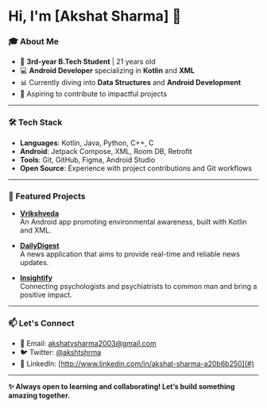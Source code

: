 # Hi, I'm [Akshat Sharma] 👋

### 🎓 About Me
- 🌟 **3rd-year B.Tech Student** | 21 years old
- 💻 **Android Developer** specializing in **Kotlin** and **XML**
- 📊 Currently diving into **Data Structures** and **Android Development**
- 🎯 Aspiring to contribute to impactful projects

---

### 🛠️ Tech Stack
- **Languages**: Kotlin, Java, Python, C++, C
- **Android**: Jetpack Compose, XML, Room DB, Retrofit
- **Tools**: Git, GitHub, Figma, Android Studio
- **Open Source**: Experience with project contributions and Git workflows

---

### 🌟 Featured Projects
- **[Vrikshveda](#)**   
  An Android app promoting environmental awareness, built with Kotlin and XML.  

- **[DailyDigest](#)**  
  A news application that aims to provide real-time and reliable news updates.  

- **[Insightify](#)**  
  Connecting psychologists and psychiatrists to common man and bring a positive impact.

---

### 📫 Let's Connect
- 📧 Email: akshatvsharma2003@gmail.com
- 🐦 Twitter: [@akshtshrma](#)
- 💼 LinkedIn: [http://www.linkedin.com/in/akshat-sharma-a20b6b250](#)

---

**✨ Always open to learning and collaborating! Let’s build something amazing together.**

